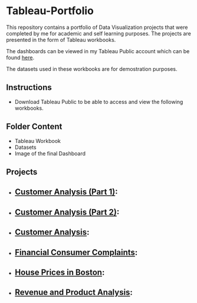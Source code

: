 # Tableau-Portfolio
This repository contains a portfolio of Data Visualization projects that were completed by me for academic and self learning purposes. The projects are presented in the form of Tableau workbooks.

The dashboards can be viewed in my Tableau Public account which can be found [here](https://public.tableau.com/app/profile/seni88).

The datasets used in these workbooks are for demostration purposes.

## Instructions
- Download Tableau Public to be able to access and view the following workbooks.

## Folder Content
- Tableau Workbook
- Datasets
- Image of the final Dashboard

## Projects
- [Customer Analysis (Part 1)](https://github.com/Seni88/Tablea-Portfolio/tree/main/Company%20Sales%20Analysis%20(Part%201)):
    -

- [Customer Analysis (Part 2)](https://github.com/Seni88/Tablea-Portfolio/tree/main/Company%20Sales%20Analysis%20(Part%202)):
    -

- [Customer Analysis](https://github.com/Seni88/Tablea-Portfolio/tree/main/Customer%20Analysis):
    -

- [Financial Consumer Complaints](https://github.com/Seni88/Tablea-Portfolio/tree/main/Financial%20Consumer%20%20Complaints):
    -

- [House Prices in Boston](https://github.com/Seni88/Tablea-Portfolio/tree/main/House%20Prices%20in%20Boston):
    -

- [Revenue and Product Analysis](https://github.com/Seni88/Tablea-Portfolio/tree/main/Revenue%20and%20Product%20Analysis):
    -